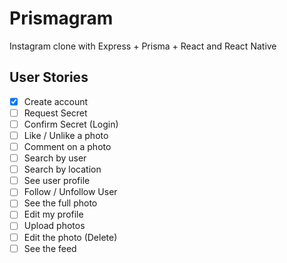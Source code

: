 # Prismagram
Instagram clone with Express + Prisma + React and React Native

## User Stories

- [x] Create account
- [ ] Request Secret
- [ ] Confirm Secret (Login)
- [ ] Like / Unlike a photo
- [ ] Comment on a photo
- [ ] Search by user
- [ ] Search by location
- [ ] See user profile
- [ ] Follow / Unfollow User
- [ ] See the full photo
- [ ] Edit my profile
- [ ] Upload photos
- [ ] Edit the photo (Delete)
- [ ] See the feed